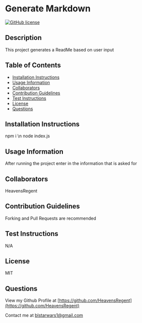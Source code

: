 # Generate Markdown
[![GitHub license](https://img.shields.io/badge/license-MIT-green)](./license.txt)

## Description
This project generates a ReadMe based on user input

## Table of Contents
* [Installation Instructions](<#installation instructions>)
* [Usage Information](<#usage information>)
* [Collaborators](<#collaborators>)
* [Contribution Guidelines](<#contribution guidelines>)
* [Test Instructions](<#test instructions>)
* [License](<#license>)
* [Questions](<#questions>)


## Installation Instructions
npm i \n node index.js

## Usage Information
After running the project enter in the information that is asked for

## Collaborators
HeavensRegent

## Contribution Guidelines
Forking and Pull Requests are recommended

## Test Instructions
N/A

## License
MIT

## Questions
View my Github Profile at [https://github.com/HeavensRegent](https://github.com/HeavensRegent)

Contact me at blstarwars1@gmail.com
